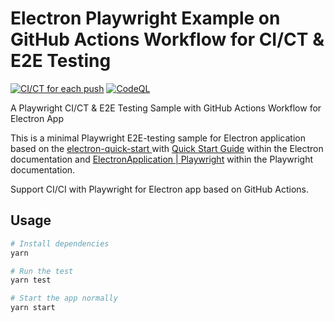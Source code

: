 # Electron Playwright Example on GitHub Actions Workflow for CI/CT & E2E Testing
[![CI/CT for each push](https://github.com/tanshuai/electron-playwright-e2e-test-quick-start/actions/workflows/ci.yml/badge.svg)](https://github.com/tanshuai/electron-playwright-e2e-test-quick-start/actions/workflows/ci.yml)
[![CodeQL](https://github.com/tanshuai/electron-playwright-e2e-test-quick-start/actions/workflows/codeql-analysis.yml/badge.svg)](https://github.com/tanshuai/electron-playwright-e2e-test-quick-start/actions/workflows/codeql-analysis.yml)

A Playwright CI/CT & E2E Testing Sample with GitHub Actions Workflow for Electron App

This is a minimal Playwright E2E-testing sample for Electron application based on the [electron-quick-start
](https://github.com/electron/electron-quick-start) with [Quick Start Guide](https://electronjs.org/docs/latest/tutorial/quick-start) within the Electron documentation and [ElectronApplication | Playwright](https://playwright.dev/docs/api/class-electronapplication/) within the Playwright documentation.

Support CI/CI with Playwright for Electron app based on GitHub Actions.

## Usage

```bash
# Install dependencies
yarn

# Run the test
yarn test

# Start the app normally
yarn start

```

